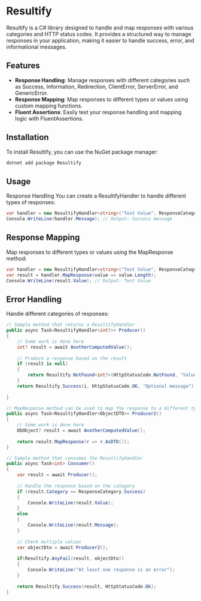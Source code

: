 # Resultify

Resultify is a C# library designed to handle and map responses with various categories and HTTP status codes. It provides a structured way to manage responses in your application, making it easier to handle success, error, and informational messages.

## Features

- **Response Handling**: Manage responses with different categories such as Success, Information, Redirection, ClientError, ServerError, and GenericError.
- **Response Mapping**: Map responses to different types or values using custom mapping functions.
- **Fluent Assertions**: Easily test your response handling and mapping logic with FluentAssertions.

## Installation

To install Resultify, you can use the NuGet package manager:

```sh
dotnet add package Resultify
```

## Usage
Response Handling
You can create a ResultifyHandler to handle different types of responses:

```csharp
var handler = new ResultifyHandler<string>("Test Value", ResponseCategory.Success, "Success message", HttpStatusCode.OK);
Console.WriteLine(handler.Message); // Output: Success message
```

## Response Mapping
Map responses to different types or values using the MapResponse method:

```csharp
var handler = new ResultifyHandler<string>("Test Value", ResponseCategory.Success, "Success message", HttpStatusCode.OK);
var result = handler.MapResponse(value => value.Length);
Console.WriteLine(result.Value); // Output: Test Value
```


## Error Handling
Handle different categories of responses:
    
```csharp
// Sample method that returns a ResultifyHandler
public async Task<ResultifyHandler<int?>> Producer()
{
    // Some work is done here
    int? result = await AnotherComputedValue();
    
    // Produce a response based on the result
    if (result is null)
    {
        return Resultify.NotFound<int?>(HttpStatusCode.NotFound, "Value not found");
    }
    return Resultify.Success(i, HttpStatusCode.OK, "Optional message");
    
}

// MapResponse method can be used to map the response to a different type
public async Task<ResultifyHandler<ObjectDTO>> Producer2()
{
    // Some work is done here
    DbObject? result = await AnotherComputedValue();
    
    return result.MapResponse(r => r.AsDTO());
}

// Sample method that consumes the ResultifyHandler
public async Task<int> Consumer()
{
    var result = await Producer();
    
    // Handle the response based on the category
    if (result.Category == ResponseCategory.Success)
    {
        Console.WriteLine(result.Value);
    }
    else
    {
        Console.WriteLine(result.Message);
    }
    
    // Check multiple values 
    var objectDto = await Producer2();
    
    if(Resultify.AnyFail(result, objectDto))
    {
        Console.WriteLine("At least one response is an error");
    }
    
    return Resultify.Success(result, HttpStatusCode.Ok);
}

```
